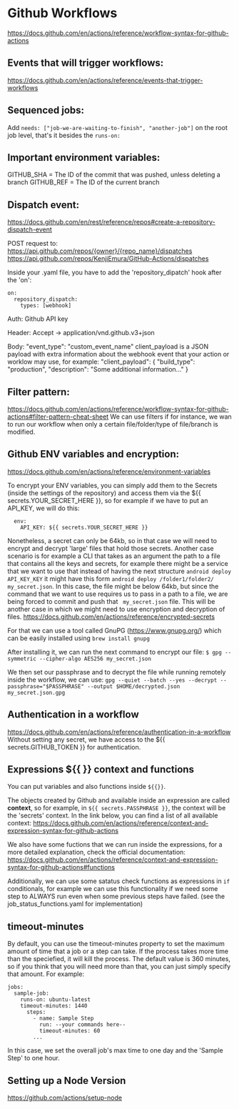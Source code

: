 # Github Workflows
https://docs.github.com/en/actions/reference/workflow-syntax-for-github-actions





## Events that will trigger workflows:
https://docs.github.com/en/actions/reference/events-that-trigger-workflows





## Sequenced jobs:
Add `needs: ["job-we-are-waiting-to-finish", "another-job"]` on the root job level, that's it besides the `runs-on:`





## Important environment variables:
GITHUB_SHA = The ID of the commit that was pushed, unless deleting a branch
GITHUB_REF = The ID of the current branch





## Dispatch event:
https://docs.github.com/en/rest/reference/repos#create-a-repository-dispatch-event

POST request to:
https://api.github.com/repos/{owner}/{repo_name}/dispatches
https://api.github.com/repos/KenjiEmura/GitHub-Actions/dispatches

Inside your .yaml file, you have to add the 'repository_dipatch' hook after the 'on':
```
on:
  repository_dispatch:
    types: [webhook]
```

Auth:
Github API key

Header:
Accept -> application/vnd.github.v3+json

Body:
"event_type": "custom_event_name"
client_payload is a JSON payload with extra information about the webhook event that your action or worklow may use, for example:
"client_payload": {
  "build_type": "production",
  "description": "Some additional information..."
}





## Filter pattern:
https://docs.github.com/en/actions/reference/workflow-syntax-for-github-actions#filter-pattern-cheat-sheet
We can use filters if for instance, we wan to run our workflow when only a certain file/folder/type of file/branch is modified.





## Github ENV variables and encryption:
https://docs.github.com/en/actions/reference/environment-variables

To encrypt your ENV variables, you can simply add them to the Secrets (inside the settings of the repository)
and access them via the ${{ secrets.YOUR_SECRET_HERE }}, so for example if we have to put an API_KEY, we will do this:
```
  env:
    API_KEY: ${{ secrets.YOUR_SECRET_HERE }}
```
Nonetheless, a secret can only be 64kb, so in that case we will need to encrypt and decrypt 'large' files that hold those secrets. Another case scenario is for example a CLI that takes as an argument the path to a file that contains all the keys and secrets, for example there might be a service that we want to use that instead of having the next structure `android deploy API_KEY_KEY` it might have this form `android deploy /folder1/folder2/ my_secret.json`. In this case, the file might be below 64kb, but since the command that we want to use requires us to pass in a path to a file, we are being forced to commit and push that ` my_secret.json` file. This will be another case in which we might need to use encryption and decryption of files.
https://docs.github.com/en/actions/reference/encrypted-secrets

For that we can use a tool called GnuPG (https://www.gnupg.org/) which can be easily installed using `brew install gnupg`

After installing it, we can run the next command to encrypt our file:
`$ gpg --symmetric --cipher-algo AES256 my_secret.json`

We then set our passphrase and to decrypt the file while running remotely inside the workflow, we can use:
`gpg --quiet --batch --yes --decrypt --passphrase="$PASSPHRASE" --output $HOME/decrypted.json my_secret.json.gpg`





## Authentication in a workflow
https://docs.github.com/en/actions/reference/authentication-in-a-workflow
Without setting any secret, we have access to the ${{ secrets.GITHUB_TOKEN }} for authentication.





## Expressions ${{  }} context and functions
You can put variables and also functions inside `${{}}`.

The objects created by Github and available inside an expression are called **context**, so for example, in `${{ secrets.PASSPHRASE }}`, the context will be the 'secrets' context. In the link below, you can find a list of all available context:
https://docs.github.com/en/actions/reference/context-and-expression-syntax-for-github-actions

We also have some fuctions that we can run inside the expressions, for a more detailed explanation, check the official documentation:
https://docs.github.com/en/actions/reference/context-and-expression-syntax-for-github-actions#functions

Additionally, we can use some satatus check functions as expressions in `if` conditionals, for example we can use this functionality if we need some step to ALWAYS run even when some previous steps have failed. (see the job_status_functions.yaml for implementation)





## timeout-minutes
By default, you can use the timeout-minutes property to set the maximum amount of time that a job or a step can take. If the process takes more time than the speciefied, it will kill the process. The default value is 360 minutes, so if you think that you will need more than that, you can just simply specify that amount. For example:

```
jobs:
  sample-job:
    runs-on: ubuntu-latest
    timeout-minutes: 1440
      steps:
        - name: Sample Step
          run: --your commands here--
          timeout-minutes: 60
        ...
```
In this case, we set the overall job's max time to one day and the 'Sample Step' to one hour.






## Setting up a Node Version
https://github.com/actions/setup-node



